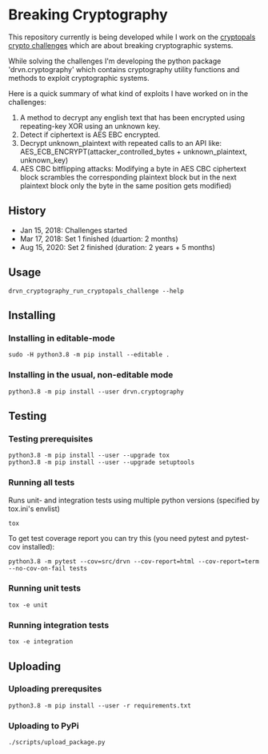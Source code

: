 # Breaking Cryptography

This repository currently is being developed while I work on the [cryptopals crypto challenges](http://cryptopals.com) which are about breaking cryptographic systems.

While solving the challenges I'm developing the python package 'drvn.cryptography' which contains cryptography utility functions and methods to exploit cryptographic systems.

Here is a quick summary of what kind of exploits I have worked on in the challenges:

1. A method to decrypt any english text that has been encrypted using repeating-key XOR using an unknown key.
2. Detect if ciphertext is AES EBC encrypted.
3. Decrypt unknown_plaintext with repeated calls to an API like:
AES_ECB_ENCRYPT(attacker_controlled_bytes + unknown_plaintext, unknown_key)
4. AES CBC bitflipping attacks: Modifying a byte in AES CBC ciphertext block scrambles the corresponding plaintext block but in the next plaintext block only the byte in the same position gets modified)

## History

* Jan 15, 2018: Challenges started
* Mar 17, 2018: Set 1 finished (duartion: 2 months)
* Aug 15, 2020: Set 2 finished (duration: 2 years + 5 months)

## Usage

```
drvn_cryptography_run_cryptopals_challenge --help
```

## Installing

### Installing in editable-mode

```
sudo -H python3.8 -m pip install --editable .
```

### Installing in the usual, non-editable mode
```
python3.8 -m pip install --user drvn.cryptography
```

## Testing

### Testing prerequisites

```
python3.8 -m pip install --user --upgrade tox
python3.8 -m pip install --user --upgrade setuptools
```

### Running all tests

Runs unit- and integration tests using multiple python versions (specified by tox.ini's envlist)

```
tox
```

To get test coverage report you can try this (you need pytest and pytest-cov installed):

```
python3.8 -m pytest --cov=src/drvn --cov-report=html --cov-report=term --no-cov-on-fail tests
```

### Running unit tests

```
tox -e unit
```

### Running integration tests

```
tox -e integration
```

## Uploading

### Uploading prerequsites

```
python3.8 -m pip install --user -r requirements.txt
```

### Uploading to PyPi

```
./scripts/upload_package.py
```
